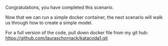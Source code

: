 Congratulations, you have completed this scenario.

Now that we can run a simple docker container, the next scenario will walk us through how to create a simple model. 


For a full version of the code, pull down docker file from my git hub:
https://github.com/lauraschornack/katacoda1.git

